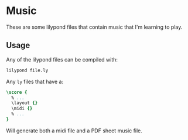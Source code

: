 # Music

These are some lilypond files that contain music that I'm learning to
play.

## Usage

Any of the lilypond files can be compiled with:

``` bash
lilypond file.ly
```

Any `ly` files that have a:

``` lilypond
\score {
  % ...
  \layout {}
  \midi {}
  % ...
}
```

Will generate both a midi file and a PDF sheet music file.
